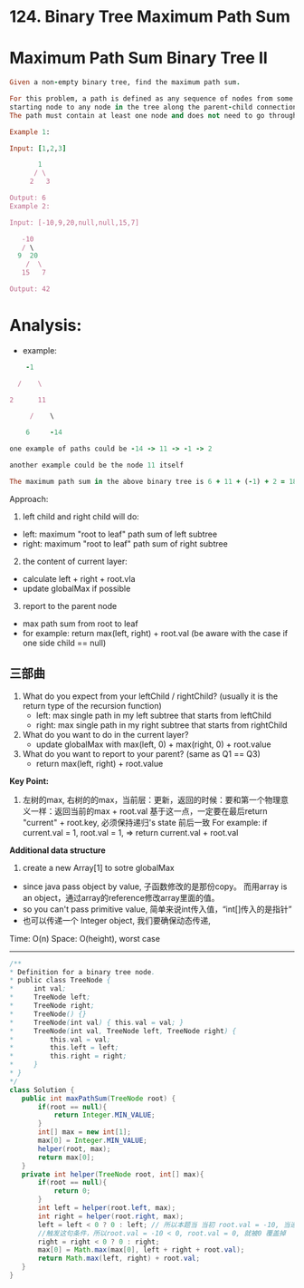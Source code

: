# 124. Binary Tree Maximum Path Sum  
#  Maximum Path Sum Binary Tree II

```ruby
Given a non-empty binary tree, find the maximum path sum.

For this problem, a path is defined as any sequence of nodes from some 
starting node to any node in the tree along the parent-child connections. 
The path must contain at least one node and does not need to go through the root.

Example 1:

Input: [1,2,3]

       1
      / \
     2   3

Output: 6
Example 2:

Input: [-10,9,20,null,null,15,7]

   -10
   / \
  9  20
    /  \
   15   7

Output: 42
```


# Analysis:

- example:

```ruby
    -1

  /    \

2      11

     /    \

    6     -14

one example of paths could be -14 -> 11 -> -1 -> 2

another example could be the node 11 itself

The maximum path sum in the above binary tree is 6 + 11 + (-1) + 2 = 18
```

Approach:
1. left child and right child will do:
  - left: maximum "root to leaf" path sum of left subtree
  - right: maximum "root to leaf" path sum of right subtree
2. the content of current layer:
  - calculate left + right + root.vla
  - update globalMax if possible
3. report to the parent node
  - max path  sum from root to leaf
  - for example:  return max(left, right) + root.val    (be aware with the case if one side child == null)


## 三部曲

1. What do you expect from your leftChild / rightChild? (usually it is the return type of the
   recursion function)
   - left: max single path in my left subtree that starts from leftChild
   - right: max single path in my right subtree that starts from rightChild
2. What do you want to do in the current layer?
   - update globalMax with max(left, 0) + max(right, 0) + root.value
3. What do you want to report to your parent? (same as Q1 == Q3)
   - return max(left, right) + root.value


**Key Point:**

1. 左树的max, 右树的的max，当前层：更新，返回的时候：要和第一个物理意义一样：返回当前的max + root.val
 基于这一点，一定要在最后return "current" + root.key, 必须保持递归's state 前后一致
 For example: if current.val = 1, root.val = 1, => return current.val + root.val

**Additional data structure**
1. create a new Array[1] to sotre globalMax
  - since java pass object by value, 子函数修改的是那份copy。 而用array is an object，通过array的reference修改array里面的值。 
  - so you can't pass primitive value, 简单来说int传入值，“int[]传入的是指针”
  - 也可以传递一个 Integer object, 我们要确保动态传递,
 
 
 Time: O(n)
 Space: O(height), worst case
 
---



 ```java
 /**
 * Definition for a binary tree node.
 * public class TreeNode {
 *     int val;
 *     TreeNode left;
 *     TreeNode right;
 *     TreeNode() {}
 *     TreeNode(int val) { this.val = val; }
 *     TreeNode(int val, TreeNode left, TreeNode right) {
 *         this.val = val;
 *         this.left = left;
 *         this.right = right;
 *     }
 * }
 */
class Solution {
    public int maxPathSum(TreeNode root) {
        if(root == null){
            return Integer.MIN_VALUE;
        }
        int[] max = new int[1];
        max[0] = Integer.MIN_VALUE;
        helper(root, max);
        return max[0];
    }
    private int helper(TreeNode root, int[] max){
        if(root == null){
            return 0;
        }
        int left = helper(root.left, max);
        int right = helper(root.right, max);
        left = left < 0 ? 0 : left; // 所以本题当 当初 root.val = -10, 当递归返回到当前层，
        //触发这句条件，所以root.val = -10 < 0, root.val = 0, 就被0 覆盖掉
        right = right < 0 ? 0 : right;
        max[0] = Math.max(max[0], left + right + root.val);
        return Math.max(left, right) + root.val;
    }
}
 ```